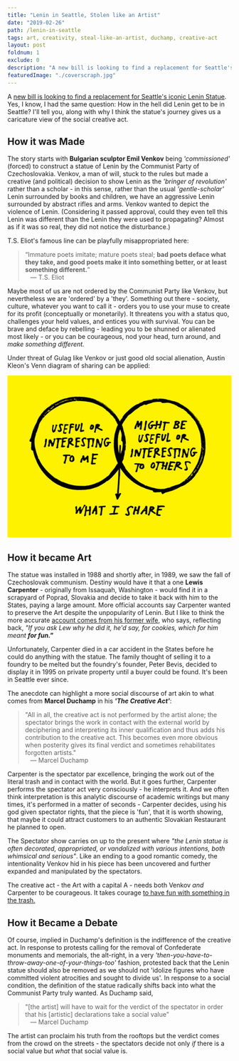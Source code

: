 ```yaml
---
title: "Lenin in Seattle, Stolen like an Artist"
date: "2019-02-26"
path: /lenin-in-seattle
tags: art, creativity, steal-like-an-artist, duchamp, creative-act
layout: post
foldnum: 1
exclude: 0
description: "A new bill is looking to find a replacement for Seattle's iconic Lenin Statue. Yes, I know, I had the same question: How in the hell did Lenin get to be in Seattle? I'll tell you, along with why I think the process gives us a caricature view of the social creative act."
featuredImage: "./coverscraph.jpg"
---
```


A [new bill is looking to find a replacement for Seattle's iconic Lenin Statue](http://mynorthwest.com/1286116/seattle-lenin-statue-replacement-bill/). Yes, I know, I had the same question: How in the hell did Lenin get to be in Seattle? I'll tell you, along with why I think the statue's journey gives us a caricature view of the social creative act.

## How it was Made

The story starts with **Bulgarian sculptor Emil Venkov** being *'commissioned'* (forced) to construct a statue of Lenin by the Communist Party of Czechoslovakia. Venkov, a man of will, stuck to the rules but made a creative (and political) decision to show Lenin as the *'bringer of revolution'* rather than a scholar - in this sense, rather than the usual *'gentle-scholar'* Lenin surrounded by books and children, we have an aggressive Lenin surrounded by abstract rifles and arms. Venkov wanted to depict the violence of Lenin. (Considering it passed approval, could they even tell this Lenin was different than the Lenin they were used to propagating? Almost as if it was so real, they did not notice the disturbance.)

T.S. Eliot's famous line can be playfully misappropriated here:

> “Immature poets imitate; mature poets steal; **bad poets deface what they take, and good poets make it into something better, or at least something different.**”
<br />&nbsp;&nbsp; &mdash; T.S. Eliot

Maybe most of us are not ordered by the Communist Party like Venkov, but nevertheless we are 'ordered' by a 'they'. Something out there -  society, culture, whatever you want to call it - orders you to use your muse to create for its profit (conceptually or monetarily). It threatens you with a status quo, challenges your held values, and entices you with survival. You can be brave and deface by rebelling - leading you to be shunned or alienated most likely - or you can be courageous, nod your head, turn around, and *make something different.*

Under threat of Gulag like Venkov or just good old social alienation, Austin Kleon's Venn diagram of sharing can be applied:

![](./venn_of_share.jpg)

## How it became Art

The statue was installed in 1988 and shortly after, in 1989, we saw the fall of Czechoslovak communism. Destiny would have it that a one **Lewis Carpenter** - originally from Issaquah, Washington - would find it in a scrapyard of Poprad, Slovakia and decide to take it back with him to the States, paying a large amount. More official accounts say Carpenter wanted to preserve the Art despite the unpopularity of Lenin. But I like to think the more accurate [account comes from his former wife](https://www.king5.com/article/news/local/lenin-statue-silent-protest-against-communism-says-family-member/465856661), who says, reflecting back, *"If you ask Lew why he did it, he'd say, for cookies, which for him meant* ***for fun."***

Unfortunately, Carpenter died in a car accident in the States before he could do anything with the statue. The family thought of selling it to a foundry to be melted but the foundry's founder, Peter Bevis, decided to display it in 1995 on private property until a buyer could be found. It's been in Seattle ever since.

The anecdote can highlight a more social discourse of art akin to what comes from **Marcel Duchamp** in his ***'The Creative Act'***:

> "All in all, the creative act is not performed by the artist alone; the spectator brings the work in contact with the external world by deciphering and interpreting its inner qualification and thus adds his contribution to the creative act. This becomes even more obvious when posterity gives its final verdict and sometimes rehabilitates forgotten artists."
<br />&nbsp;&nbsp; &mdash; Marcel Duchamp

Carpenter is the spectator par excellence, bringing the work out of the literal trash and in contact with the world. But it goes further, Carpenter performs the spectator act very consciously - he interprets it. And we often think interpretation is this analytic discourse of academic writings but many times, it's performed in a matter of seconds - Carpenter decides, using his god given spectator rights, that the piece is 'fun', that it is worth showing, that maybe it could attract customers to an authentic Slovakian Restaurant he planned to open.

The Spectator show carries on up to the present where *"the Lenin statue is often decorated, appropriated, or vandalized with various intentions, both whimsical and serious"*. Like an ending to a good romantic comedy, the intentionality Venkov hid in his piece has been uncovered and further expanded and manipulated by the spectators.

The creative act - the Art with a capital A - needs both Venkov *and* Carpenter to be courageous. It takes courage [to have fun with something in the trash.](https://austinkleon.com/2014/02/12/guilty-pleasures/) 

## How it Became a Debate

Of course, implied in Duchamp's definition is the indifference of the creative act. In response to protests calling for the removal of Confederate monuments and memorials, the alt-right, in a very *'then-you-have-to-throw-away-one-of-your-things-too'* fashion, protested back that the Lenin statue should also be removed as we should not 'idolize figures who have committed violent atrocities and sought to divide us'. In response to a social condition, the definition of the statue radically shifts back into what the Communist Party truly wanted. As Duchamp said,

> "[the artist] will have to wait for the verdict of the spectator in order that his [artistic] declarations take a social value"
<br />&nbsp;&nbsp; &mdash; Marcel Duchamp

The artist can proclaim his truth from the rooftops but the verdict comes from the crowd on the streets - the spectators decide not only *if* there is a social value but *what* that social value is.









